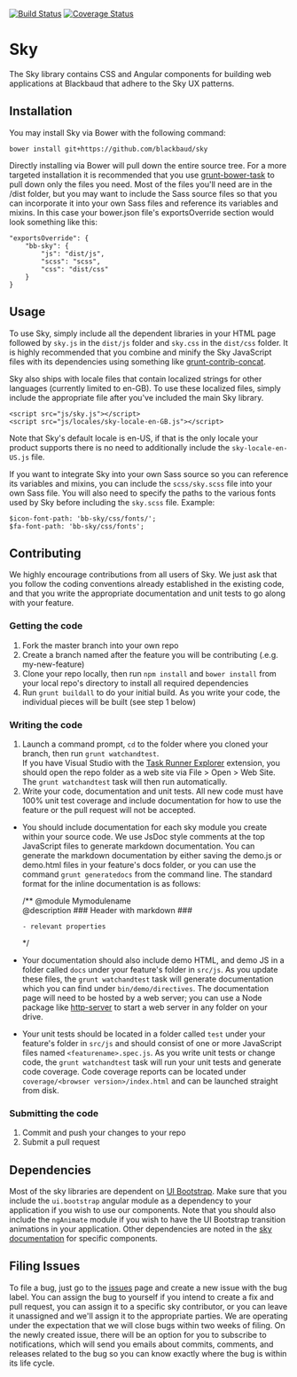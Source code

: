 [![Build Status](https://magnum.travis-ci.com/blackbaud/sky.svg?token=sJ8gpzdFTibjNFQuHgFg&branch=master)](https://magnum.travis-ci.com/blackbaud/sky) [![Coverage Status](https://coveralls.io/repos/blackbaud/sky/badge.svg?branch=master&service=github&t=xWV70k)](https://coveralls.io/github/blackbaud/sky?branch=master)
# Sky

The Sky library contains CSS and Angular components for building web applications at Blackbaud that adhere to the Sky UX patterns.

## Installation

You may install Sky via Bower with the following command:

`bower install git+https://github.com/blackbaud/sky`

Directly installing via Bower will pull down the entire source tree.  For a more targeted installation it is recommended that you use [grunt-bower-task](https://github.com/yatskevich/grunt-bower-task)  to pull down only the files you need.  Most of the files you'll need are in the /dist folder, but you may want to include the Sass source files so that you can incorporate it into your own Sass files and reference its variables and mixins.  In this case your bower.json file's exportsOverride section would look something like this:

    "exportsOverride": {
        "bb-sky": {
            "js": "dist/js",
            "scss": "scss",
            "css": "dist/css"
        }
    }

## Usage

To use Sky, simply include all the dependent libraries in your HTML page followed by `sky.js` in the `dist/js` folder and `sky.css` in the `dist/css` folder.  It is highly recommended that you combine and minify the Sky JavaScript files with its dependencies using something like [grunt-contrib-concat](https://github.com/kozy4324/grunt-concat-sourcemap).

Sky also ships with locale files that contain localized strings for other languages (currently limited to en-GB).  To use these localized files, simply include the appropriate file after you've included the main Sky library.

    <script src="js/sky.js"></script>
    <script src="js/locales/sky-locale-en-GB.js"></script>

Note that Sky's default locale is en-US, if that is the only locale your product supports there is no need to additionally include the `sky-locale-en-US.js` file.

If you want to integrate Sky into your own Sass source so you can reference its variables and mixins, you can include the `scss/sky.scss` file into your own Sass file.  You will also need to specify the paths to the various fonts used by Sky before including the `sky.scss` file.  Example:

    $icon-font-path: 'bb-sky/css/fonts/';
    $fa-font-path: 'bb-sky/css/fonts';

## Contributing

We highly encourage contributions from all users of Sky.  We just ask that you follow the coding conventions already established in the existing code, and that you write the appropriate documentation and unit tests to go along with your feature.

### Getting the code

1. Fork the master branch into your own repo
2. Create a branch named after the feature you will be contributing (.e.g. my-new-feature)
3. Clone your repo locally, then run `npm install` and `bower install` from your local repo's directory to install all required dependencies
4. Run `grunt buildall` to do your initial build.  As you write your code, the individual pieces will be built (see step 1 below)

### Writing the code

1. Launch a command prompt, `cd` to the folder where you cloned your branch, then run `grunt watchandtest`.  
If you have Visual Studio with the [Task Runner Explorer](https://visualstudiogallery.msdn.microsoft.com/8e1b4368-4afb-467a-bc13-9650572db708) extension, you should open the repo folder as a web site via File > Open > Web Site.  The `grunt watchandtest` task will then run automatically.
2. Write your code, documentation and unit tests.  All new code must have 100% unit test coverage and include documentation for how to use the feature or the pull request will not be accepted.  

  - You should include documentation for each sky module you create within your source code. We use JsDoc style comments at the top JavaScript files to generate markdown documentation. You can generate the markdown documentation by either saving the demo.js or demo.html files in your feature's docs folder, or you can use the command `grunt generatedocs` from the command line. The standard format for the inline documentation is as follows:


    /** @module Mymodulename  
        @description ### Header with markdown ###  

        - relevant properties  
    */


  - Your documentation should also include demo HTML, and demo JS in a folder called `docs` under your feature's folder in `src/js`.  As you update these files, the `grunt watchandtest` task will generate documentation which you can find under `bin/demo/directives`.  The documentation page will need to be hosted by a web server; you can use a Node package like [http-server](https://github.com/indexzero/http-server) to start a web server in any folder on your drive.
 - Your unit tests should be located in a folder called `test` under your feature's folder in `src/js` and should consist of one or more JavaScript files named `<featurename>.spec.js`.  As you write unit tests or change code, the `grunt watchandtest` task will run your unit tests and generate code coverage.  Code coverage reports can be located under `coverage/<browser version>/index.html` and can be launched straight from disk.

### Submitting the code

1. Commit and push your changes to your repo
2. Submit a pull request

## Dependencies

Most of the sky libraries are dependent on [UI Bootstrap](https://angular-ui.github.io/bootstrap/). Make sure that you include the `ui.bootstrap` angular module as a dependency to your application if you wish to use our components. Note that you should also include the `ngAnimate` module if you wish to have the UI Bootstrap transition animations in your application. Other dependencies are noted in the [sky documentation](http://sky.developer.blackbaud.com/) for specific components.

## Filing Issues

To file a bug, just go to the [issues](https://github.com/blackbaud/sky/issues) page and create a new issue with the bug label. You can assign the bug to yourself if you intend to create a fix and pull request, you can assign it to a specific sky contributor, or you can leave it unassigned and we'll assign it to the appropriate parties. We are operating under the expectation that we will close bugs within two weeks of filing. On the newly created issue, there will be an option for you to subscribe to notifications, which will send you emails about commits, comments, and releases related to the bug so you can know exactly where the bug is within its life cycle.
